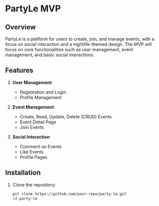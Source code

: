 # PartyLe MVP

## Overview

PartyLe is a platform for users to create, join, and manage events, with a focus on social interaction and a nightlife-themed design. The MVP will focus on core functionalities such as user management, event management, and basic social interactions.

## Features

1. **User Management**
   - Registration and Login
   - Profile Management

2. **Event Management**
   - Create, Read, Update, Delete (CRUD) Events
   - Event Detail Page
   - Join Events

3. **Social Interaction**
   - Comment on Events
   - Like Events
   - Profile Pages

## Installation

1. Clone the repository:
   ```bash
   git clone https://github.com/your-repo/party-le.git
   cd party-le